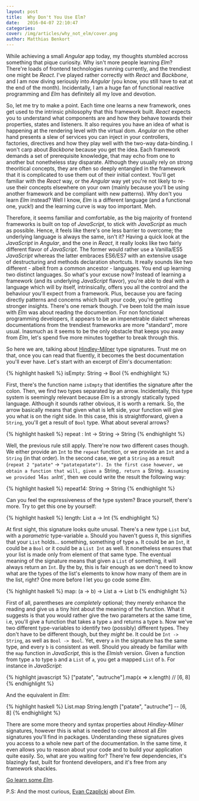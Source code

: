 ```yaml
---
layout: post
title:  Why Don't You Use Elm?
date:   2016-04-07 22:10:47
categories:
cover: /img/articles/why_not_elm/cover.png
author: Matthias Benkort
---
```


While achieving a small *Angular* app today, my thoughts stumbled accross something that pique
curiosity. Why isn't more people learning *Elm*? There're loads of frontend technologies
running currently, and the trendiest one might be *React*. I've played rather correctly with
*React* and *Backbone*, and I am now diving seriously into *Angular* (you know, you still have
to eat at the end of the month). Incidentally, I am a huge fan of functional reactive
programming and *Elm* has definitely all my love and devotion. 

<!--more-->

So, let me try to make a point. Each time one learns a new framework, ones get used to the
intrinsic philosophy that this framework built. *React* expects you to understand what
components are and how they behave towards their properties, states and listeners. It also
requires you have an idea of what is happening at the rendering level with the virtual dom.
*Angular* on the other hand presents a slew of services you can inject in your controllers,
factories, directives and how they play well with the two-way data-binding. I won't carp about
*Backbone* because you get the idea. Each framework demands a set of prerequisite knowledge,
that may echo from one to another but nonetheless stay disparate. Although they usually rely on
strong theoritical concepts, they are often so deeply entangled in the framework that it is
complicated to use them out of their initial context. You'll get familiar with the *React* way,
or the *Angular* way yet you're not likely to re-use their concepts elsewhere on your own
(mainly because you'll be using another framework and be compliant with new patterns). Why
don't you learn *Elm* instead? Well I know, *Elm* is a different language (and a functional
one, yuck!) and the learning curve is way too important. Meh.

Therefore, it seems familiar and comfortable, as the big majority of frontend frameworks is
built on top of *JavaScript*, to stick with *JavaScript* as much as possible. Hence, it feels
like there's one less barrier to overcome; the underlying language is always the same, isn't
it? Having a quick look at the *JavaScript* in *Angular*, and the one in *React*, it really
looks like two fairly different flavor of *JavaScript*. The former would rather use a
Vanilla/ES5 *JavaScript* whereas the latter embraces ES6/ES7 with an extensive usage of
destructuring and methods declaration shortcuts. It really sounds like two different - albeit
from a common ancestor - languages. You end up learning two distinct languages. So what's your
excuse now? Instead of learning a framework (and its underlying *JavaScript* flavor), you're
able to deal with a language which will by itself, intrinsically, offers you all the control
and the behaviour you'll expect from a framework. Plus, because you are facing directly
patterns and concerns which built your code, you're getting stronger insights. There's one
remark though. I've been told the main issue with *Elm* was about reading the documention. For
non fonctional programming developers, it appears to be an impenetrable dialect whereas
documentations from the trendiest frameworks are more "standard", more usual.  Inasmuch as it
seems to be the only obstacle that keeps you away from *Elm*, let's spend five more minutes
together to break through this.

So here we are, talking about [Hindley-Milner][hindleymilner] type signatures. Trust me on
that, once you can read that fluently, it becomes the best documentation you'll ever have.
Let's start with an excerpt of *Elm*'s documentation:

{% highlight haskell %}
isEmpty: String -> Bool
{% endhighlight %}

First, there's the function name `isEmpty` that identifies the signature after the colon. Then,
we find two types separated by an arrow. Incidentally, this type system is seemingly relevant
because *Elm* is a strongly statically typed language. Although it sounds rather obvious, it is
worth a remark. So, the arrow basically means that given what is left side, your function will
give you what is on the right side. In this case, this is straightforward, given a `String`,
you'll get a result of `Bool` type. What about several arrows?

{% highlight haskell %}
repeat : Int -> String -> String
{% endhighlight %}

Well, the previous rule still apply. There're now two different cases though. We either
provide an `Int` to the `repeat` function, or we provide an `Int` and a `String` (in that
order). In the second case, we get a `String` as a result (`repeat 2 "patate"` ->
`"patatepatate"). In the first case however, we obtain a function that will, given a `String`,
return a `String`. Assuming we provided `14` as an `Int`, then we could write the result the
following way:

{% highlight haskell %}
repeat14: String -> String
{% endhighlight %}

Can you feel the expressiveness of the type system? Brace yourself, there's more. Try to get
this one by yourself:

{% highlight haskell %}
length: List a -> Int
{% endhighlight %}

At first sight, this signature looks quite unusal. There's a new type `List` but, with a
*parametric* type-variable `a`. Should you haven't guess it, this signifies that your `List`
holds... something, something of type `a`. It could be an `Int`, it could be a `Bool` or it
could be a `List Int` as well. It nonetheless ensures that your list is made only from element
of that same type. The eventual meaning of the signature means that given a `List` of
something, it will always return an `Int`. By the by, this is fair enough as we don't need to
know what are the types of the list's elements to know how many of them are in the list, right?
One more before I let you go code some *Elm*.

{% highlight haskell %}
map: (a -> b) -> List a -> List b
{% endhighlight %}

First of all, parentheses are *completely* optional; they merely enhance the reading and give
us a tiny hint about the meaning of the function. What it suggests is that you would rather
give the two parameters at the same time, i.e, you'll give a function that takes a type `a` and
returns a type `b`. Now we've two different type-variables to identify two (possibly) different
types. They don't have to be different though, but they *might* be. It could be `Int ->
String`, as well as `Bool -> Bool`. Yet, every `a` in the signature has the same type, and
every `b` is consistent as well. Should you already be familiar with the `map` function in
*JavaScript*, this is the *Elmish* version. Given a function from type `a` to type `b` and a
`List` of `a`, you get a mapped `List` of `b`. For instance in *JavaScript*:

{% highlight javascript %}
["patate", "autruche"].map(x => x.length)
// [6, 8]
{% endhighlight %}

And the equivalent in *Elm*:

{% highlight haskell %}
List.map String.length ["patate", "autruche"]
-- [6, 8]
{% endhighlight %}

There are some more theory and syntax properties about *Hindley-Milner* signatures, however
this is what is needed to cover almost all *Elm* signatures you'll find in packages.
Understanding these signatures gives you access to a whole new part of the documentation. In
the same time, it even allows you to reason about your code and to build your application quite
easily. So, what are you waiting for? There're few dependencies, it's blazingly fast, built for
frontend developers, and it's free from any framework shackles. 

[Go learn some *Elm*][elm].

P.S: And the most curious, [Evan Czaplicki][evan] about *Elm*.

[elm]: http://elm-lang.org/try
[hindleymilner]: https://en.wikipedia.org/wiki/Hindley%E2%80%93Milner_type_system
[evan]: https://www.youtube.com/watch?v=oYk8CKH7OhE
